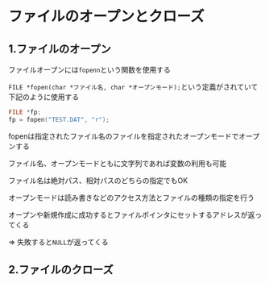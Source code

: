 # ファイルのオープンとクローズ

## 1.ファイルのオープン
ファイルオープンには`fopenn`という関数を使用する

`FILE *fopen(char *ファイル名, char *オープンモード);`という定義がされていて下記のように使用する

```c
FILE *fp;
fp = fopen("TEST.DAT", "r");
```

fopenは指定されたファイル名のファイルを指定されたオープンモードでオープンする

ファイル名、オープンモードともに文字列であれば変数の利用も可能

ファイル名は絶対パス、相対パスのどちらの指定でもOK

オープンモードは読み書きなどのアクセス方法とファイルの種類の指定を行う

オープンや新規作成に成功するとファイルポインタにセットするアドレスが返ってくる

=> 失敗すると`NULL`が返ってくる

## 2.ファイルのクローズ
